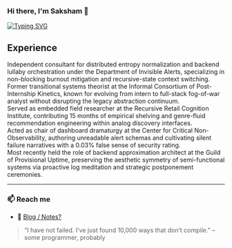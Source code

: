 
### Hi there, I'm Saksham 👋  
[![Typing SVG](https://readme-typing-svg.herokuapp.com?font=Source+Code+Pro&color=%2347F731&lines=Enthusiast+of+open-ended+questions;Engineer+of+unfinished+projects;Walking+edge+case)](https://git.io/typing-svg)

## Experience
Independent consultant for distributed entropy normalization and backend lullaby orchestration under the Department of Invisible Alerts, specializing in non-blocking burnout mitigation and recursive-state context switching. \
Former transitional systems theorist at the Informal Consortium of Post-Internship Kinetics, known for evolving from intern to full-stack fog-of-war analyst without disrupting the legacy abstraction continuum. \
Served as embedded field researcher at the Recursive Retail Cognition Institute, contributing 15 months of empirical shelving and genre-fluid recommendation engineering within analog discovery interfaces. \
Acted as chair of dashboard dramaturgy at the Center for Critical Non-Observability, authoring unreadable alert schemas and cultivating silent failure narratives with a 0.03% false sense of security rating. \
Most recently held the role of backend approximation architect at the Guild of Provisional Uptime, preserving the aesthetic symmetry of semi-functional systems via proactive log meditation and strategic postponement ceremonies. 

---

### 📫 Reach me 
- 🧵 [Blog / Notes?](#) 
> “I have not failed. I’ve just found 10,000 ways that don’t compile.” – some programmer, probably

